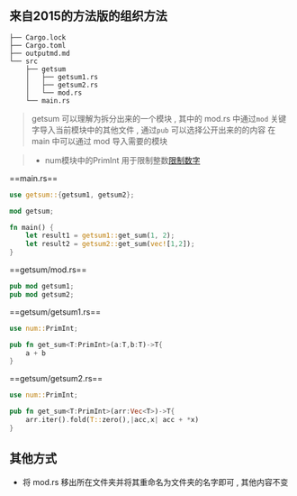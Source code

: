## 来自2015的方法版的组织方法

```
├── Cargo.lock
├── Cargo.toml
├── outputmd.md
└── src
    ├── getsum
    │   ├── getsum1.rs
    │   ├── getsum2.rs
    │   └── mod.rs
    └── main.rs
```
> getsum 可以理解为拆分出来的一个模块 , 其中的 mod.rs 中通过`mod` 关键字导入当前模块中的其他文件 , 通过`pub` 可以选择公开出来的的内容
> 在 main 中可以通过 mod 导入需要的模块

> - num模块中的PrimInt 用于限制整数[限制数字](../Trait/限制数字.md)

==main.rs==
```rust
use getsum::{getsum1, getsum2};

mod getsum;

fn main() {
    let result1 = getsum1::get_sum(1, 2);
    let result2 = getsum2::get_sum(vec![1,2]);
}
```

==getsum/mod.rs==
```rust
pub mod getsum1;
pub mod getsum2;
```

==getsum/getsum1.rs==
```rust
use num::PrimInt;

pub fn get_sum<T:PrimInt>(a:T,b:T)->T{
    a + b
}
```

==getsum/getsum2.rs==
```rust
use num::PrimInt;

pub fn get_sum<T:PrimInt>(arr:Vec<T>)->T{
    arr.iter().fold(T::zero(),|acc,x| acc + *x)
}
```

## 其他方式

- 将 mod.rs 移出所在文件夹并将其重命名为文件夹的名字即可 , 其他内容不变
